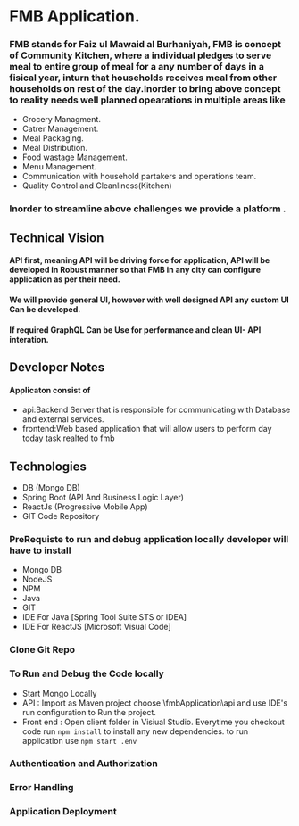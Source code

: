 # FMB Application.
### FMB stands for Faiz ul Mawaid al Burhaniyah, FMB is concept of Community Kitchen, where a individual pledges to serve meal to entire group of meal for a any number of days in a fisical year, inturn that households receives meal from other households on rest of the day.Inorder to bring above concept to reality needs well planned opearations in multiple areas like
- Grocery Managment.
- Catrer Management.
- Meal Packaging.
- Meal Distribution.
- Food wastage Management.
- Menu Management.
- Communication with household partakers and operations team.
- Quality Control and Cleanliness(Kitchen)
### Inorder to streamline above challenges we provide a platform .
## Technical Vision
#### API first, meaning API will be driving force for application, API will be developed in Robust manner so that  FMB in any city can configure application as per their need.
#### We will provide general UI, however with well designed API any custom UI Can be developed.
#### If required GraphQL Can be Use for performance and clean UI- API interation.
## Developer Notes
#### Applicaton consist of 
- api:Backend Server that is responsible for communicating with Database and external services.
- frontend:Web based application that will allow users to perform day today task realted to fmb
## Technologies
- DB (Mongo DB)
- Spring Boot (API And Business Logic Layer)
- ReactJs (Progressive Mobile App)
- GIT Code Repository
### PreRequiste to run and debug  application locally developer will have to install
- Mongo DB
- NodeJS
- NPM
- Java
- GIT
- IDE For Java [Spring Tool Suite STS or IDEA]
- IDE For ReactJS [Microsoft Visual Code]
### Clone Git Repo
### To Run and Debug the Code locally
- Start Mongo Locally
- API  : Import as Maven project choose <Local Folder>\fmbApplication\api and use IDE's run configuration to Run the project.
- Front end :  Open client folder in Visiual Studio. Everytime you checkout code run `npm install` to install any new dependencies. to run application use `npm start .env`
### Authentication and Authorization

### Error Handling

### Application Deployment


 


